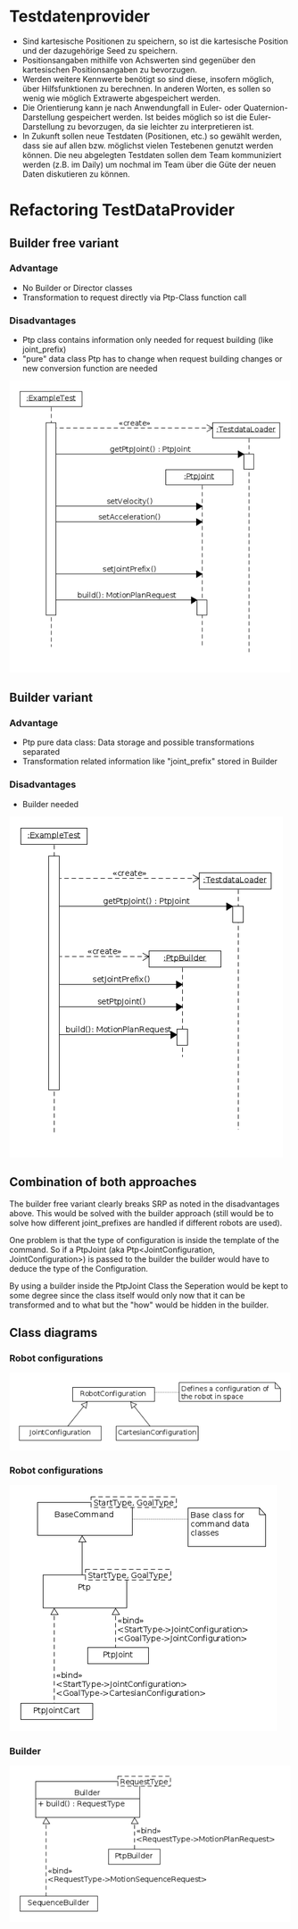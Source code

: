 # Testdatenprovider
- Sind kartesische Positionen zu speichern, so ist die kartesische Position und
 der dazugehörige Seed zu speichern.
- Positionsangaben mithilfe von Achswerten sind gegenüber den kartesischen
Positionsangaben zu bevorzugen.
- Werden weitere Kennwerte benötigt so sind diese, insofern möglich,
über Hilfsfunktionen zu berechnen. In anderen Worten, es sollen so
wenig wie möglich Extrawerte abgespeichert werden.
- Die Orientierung kann je nach Anwendungfall in Euler- oder
Quaternion-Darstellung gespeichert werden. Ist beides möglich so ist die Euler-Darstellung zu bevorzugen, da sie leichter zu interpretieren ist.
- In Zukunft sollen neue Testdaten (Positionen, etc.) so gewählt werden, dass
sie auf allen bzw. möglichst vielen Testebenen genutzt werden können. Die neu
abgelegten Testdaten sollen dem Team kommuniziert werden (z.B. im Daily) um
nochmal im Team über die Güte der neuen Daten diskutieren zu können.

# Refactoring TestDataProvider
## Builder free variant

### Advantage
- No Builder or Director classes
- Transformation to request directly via Ptp-Class function call

### Disadvantages
- Ptp class contains information only needed for request building (like joint_prefix)
- "pure" data class Ptp has to change when request building changes or new conversion function are needed

![BuilderFreeVariant](diagrams/diag_seq_usage_testloader_option_builder_free.png)


## Builder variant

### Advantage
- Ptp pure data class: Data storage and possible transformations separated
- Transformation related information like "joint_prefix" stored in Builder

### Disadvantages
- Builder needed

![BuilderVariant](diagrams/diag_seq_usage_testloader_option_builder.png)

## Combination of both approaches
The builder free variant clearly breaks SRP as noted in the disadvantages above.
This would be solved with the builder approach (still would be to solve how different joint_prefixes are
handled if different robots are used).

One problem is that the type of configuration is inside the template of the command.
So if a PtpJoint (aka Ptp<JointConfiguration, JointConfiguration>) is passed to the builder the builder would
have to deduce the type of the Configuration.

By using a builder inside the PtpJoint Class the Seperation would be kept to some degree since the class itself would only
now that it can be transformed and to what but the "how" would be hidden in the builder.




## Class diagrams

### Robot configurations
![RobotConfigurations](diagrams/diag_class_robot_configurations.png)

### Robot configurations
![Commands](diagrams/diag_class_commands.png)

### Builder
![Builder](diagrams/diag_class_builder.png)
